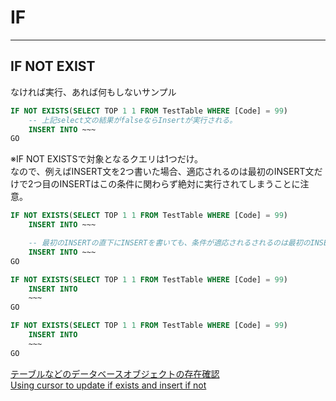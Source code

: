 # IF

---

## IF NOT EXIST

なければ実行、あれば何もしないサンプル  

``` sql
IF NOT EXISTS(SELECT TOP 1 1 FROM TestTable WHERE [Code] = 99)
    -- 上記select文の結果がfalseならInsertが実行される。
    INSERT INTO ~~~
GO
```

※IF NOT EXISTSで対象となるクエリは1つだけ。  
なので、例えばINSERT文を2つ書いた場合、適応されるのは最初のINSERT文だけで2つ目のINSERTはこの条件に関わらず絶対に実行されてしまうことに注意。  

``` sql
IF NOT EXISTS(SELECT TOP 1 1 FROM TestTable WHERE [Code] = 99)
    INSERT INTO ~~~

    -- 最初のINSERTの直下にINSERTを書いても、条件が適応されるされるのは最初のINSERT文だけなので、2つ目のINSERT文は実行されてしまうことに注意する
    INSERT INTO ~~~
GO
```

``` sql
IF NOT EXISTS(SELECT TOP 1 1 FROM TestTable WHERE [Code] = 99)
    INSERT INTO
    ~~~
GO

IF NOT EXISTS(SELECT TOP 1 1 FROM TestTable WHERE [Code] = 99)
    INSERT INTO
    ~~~
GO
```

[テーブルなどのデータベースオブジェクトの存在確認](https://johobase.com/exists-database-object-sqlserver/#IF_EXISTS_ELSE)  
[Using cursor to update if exists and insert if not](https://dba.stackexchange.com/questions/218994/using-cursor-to-update-if-exists-and-insert-if-not)  
